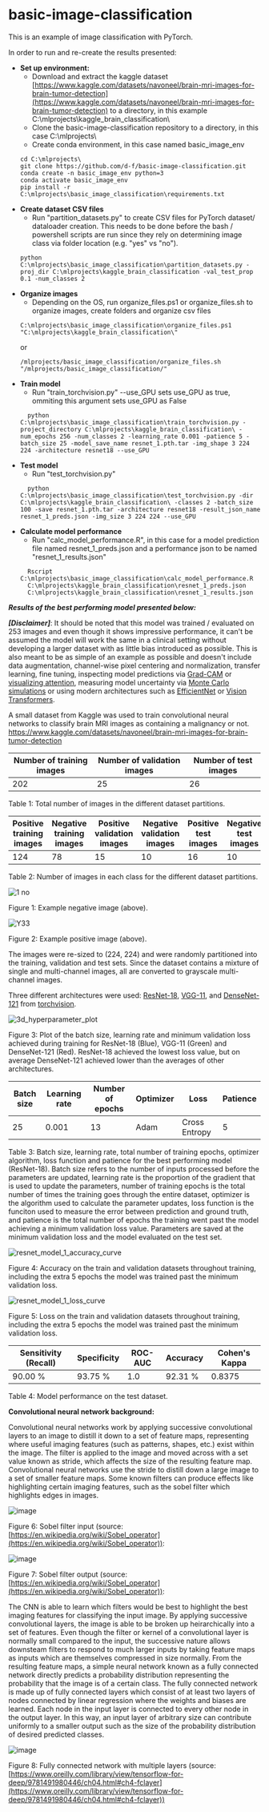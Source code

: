 # basic-image-classification

This is an example of image classification with PyTorch. 

In order to run and re-create the results presented:
- **Set up environment:**
  - Download and extract the kaggle dataset [https://www.kaggle.com/datasets/navoneel/brain-mri-images-for-brain-tumor-detection](https://www.kaggle.com/datasets/navoneel/brain-mri-images-for-brain-tumor-detection) to a directory, in this example C:\mlprojects\kaggle_brain_classification\
  - Clone the basic-image-classification repository to a directory, in this case C:\mlprojects\
  - Create conda environment, in this case named basic_image_env
  ```
  cd C:\mlprojects\
  git clone https://github.com/d-f/basic-image-classification.git
  conda create -n basic_image_env python=3
  conda activate basic_image_env
  pip install -r C:\mlprojects\basic_image_classification\requirements.txt
  ```
- **Create dataset CSV files**
  - Run "partition_datasets.py" to create CSV files for PyTorch dataset/ dataloader creation. This needs to be done before the bash / powershell scripts are run since they rely on determining image class via folder location (e.g. "yes" vs "no").
  ```
  python C:\mlprojects\basic_image_classification\partition_datasets.py -proj_dir C:\mlprojects\kaggle_brain_classification -val_test_prop 0.1 -num_classes 2
  ```
- **Organize images**
  - Depending on the OS, run organize_files.ps1 or organize_files.sh to organize images, create folders and organize csv files
  ```
  C:\mlprojects\basic_image_classification\organize_files.ps1 "C:\mlprojects\kaggle_brain_classification\"
  ```
  or 
  ```
  /mlprojects/basic_image_classification/organize_files.sh
  "/mlprojects/basic_image_classification/"
  ```
- **Train model**
  - Run "train_torchvision.py" --use_GPU sets use_GPU as true, ommiting this argument sets use_GPU as False
  ```
    python C:\mlprojects\basic_image_classification\train_torchvision.py -project_directory C:\mlprojects\kaggle_brain_classification\ -num_epochs 256 -num_classes 2 -learning_rate 0.001 -patience 5 -batch_size 25 -model_save_name resnet_1.pth.tar -img_shape 3 224 224 -architecture resnet18 --use_GPU
  ```
- **Test model**
  - Run "test_torchvision.py"
  ```
    python C:\mlprojects\basic_image_classification\test_torchvision.py -dir C:\mlprojects\kaggle_brain_classification\ -classes 2 -batch_size 100 -save resnet_1.pth.tar -architecture resnet18 -result_json_name resnet_1_preds.json -img_size 3 224 224 --use_GPU
  ```
- **Calculate model performance**
  - Run "calc_model_performance.R", in this case for a model prediction file named resnet_1_preds.json and a performance json to be named "resnet_1_results.json"
  ```
    Rscript C:\mlprojects\basic_image_classification\calc_model_performance.R
    C:\mlprojects\kaggle_brain_classification\resnet_1_preds.json
    C:\mlprojects\kaggle_brain_classification\resnet_1_results.json
  ```
***Results of the best performing model presented below:***

***[Disclaimer]***: It should be noted that this model was trained / evaluated on 253 images and even though it shows impressive performance, it can't be assumed the model will work the same in a clinical setting without developing a larger dataset with as little bias introduced as possible. This is also meant to be as simple of an example as possible and doesn't include data augmentation, channel-wise pixel centering and normalization, transfer learning, fine tuning, inspecting model predictions via [Grad-CAM](https://arxiv.org/abs/1610.02391) or [visualizing attention](https://arxiv.org/abs/2010.11929), measuring model uncertainty via  [Monte Carlo simulations](https://arxiv.org/pdf/1506.02142.pdf) or using modern architectures such as [EfficientNet](https://arxiv.org/abs/1905.11946) or [Vision Transformers](https://arxiv.org/abs/2010.11929).

A small dataset from Kaggle was used to train convolutional neural networks to classify brain MRI images as containing a malignancy or not. 
https://www.kaggle.com/datasets/navoneel/brain-mri-images-for-brain-tumor-detection

| Number of training images  | Number of validation images | Number of test images |
| -------------------------- | --------------------------- | --------------------- |
| 202                        | 25                          | 26                    |

Table 1: Total number of images in the different dataset partitions.

| Positive training images  | Negative training images | Positive validation images | Negative validation images | Positive test images | Negative test images |
| ------------------------- | ------------------------ | -------------------------- | -------------------------- | -------------------- | -------------------- |
| 124                       | 78                       | 15                         | 10                         | 16                   | 10                   |

Table 2: Number of images in each class for the different dataset partitions.

![1 no](https://user-images.githubusercontent.com/118086192/215293784-508ed065-5553-4983-a4b2-bc7fe4d867bc.jpeg)

Figure 1: Example negative image (above).

![Y33](https://user-images.githubusercontent.com/118086192/215293814-cfaf96e0-ead9-4a5d-b550-2102e56fddd3.jpg)

Figure 2: Example positive image (above).

The images were re-sized to (224, 224) and were randomly partitioned into the training, validation and test sets.
Since the dataset contains a mixture of single and multi-channel images, all are converted to grayscale multi-channel images.

Three different architectures were used: [ResNet-18](https://arxiv.org/abs/1512.03385), [VGG-11](https://arxiv.org/abs/1409.1556), and [DenseNet-121](https://arxiv.org/abs/1608.06993) from [torchvision](https://pytorch.org/vision/0.8/models.html).

![3d_hyperparameter_plot](https://user-images.githubusercontent.com/118086192/215295101-2c725566-c25a-4beb-b241-5e145c0f7691.PNG)

Figure 3: Plot of the batch size, learning rate and minimum validation loss achieved during training for ResNet-18 (Blue), VGG-11 (Green) and DenseNet-121 (Red). ResNet-18 achieved the lowest loss value, but on average DenseNet-121 achieved lower than the averages of other architectures. 

| Batch size  | Learning rate | Number of epochs | Optimizer | Loss          | Patience |
| ----------- | ------------- | ---------------- | --------- | ------------- | -------- | 
| 25          | 0.001         |  13              | Adam      | Cross Entropy | 5        |

Table 3: Batch size, learning rate, total number of training epochs, optimizer algorithm, loss function and patience for the best performing model (ResNet-18). Batch size refers to the number of inputs processed before the parameters are updated, learning rate is the proportion of the gradient that is used to update the parameters, number of training epochs is the total number of times the training goes through the entire dataset, optimizer is the algorithm used to calculate the parameter updates, loss function is the funciton used to measure the error between prediction and ground truth, and patience is the total number of epochs the training went past the model achieving a minimum validation loss value. Parameters are saved at the minimum validation loss and the model evaluated on the test set. 

![resnet_model_1_accuracy_curve](https://user-images.githubusercontent.com/118086192/215297118-e7932cd4-8cc6-4066-b6b9-006799168412.png)

Figure 4: Accuracy on the train and validation datasets throughout training, including the extra 5 epochs the model was trained past the minimum validation loss.

![resnet_model_1_loss_curve](https://user-images.githubusercontent.com/118086192/215297135-acf8d105-ce25-4c06-a589-9cd1f1e6f15f.png)

Figure 5: Loss on the train and validation datasets throughout training, including the extra 5 epochs the model was trained past the minimum validation loss.

| Sensitivity (Recall) | Specificity | ROC-AUC | Accuracy | Cohen's Kappa |
| -------------------- | ----------- | ------- | -------- | ------------- |
| 90.00 %              | 93.75 %     |  1.0    | 92.31 %  | 0.8375        |

Table 4: Model performance on the test dataset.

**Convolutional neural network background:**

Convolutional neural networks work by applying successive convolutional layers to an image to distill it down to a set of feature maps, representing where useful imaging features (such as patterns, shapes, etc.) exist within the image. The filter is applied to the image and moved across with a set value known as stride, which affects the size of the resulting feature map. Convolutional neural networks use the stride to distill down a large image to a set of smaller feature maps. Some known filters can produce effects like highlighting certain imaging features, such as the sobel filter which highlights edges in images. 

![image](https://github.com/d-f/basic-image-classification/assets/118086192/a892de6e-caa3-4fad-a6f7-4a1dfa0a5e7d)

Figure 6: Sobel filter input (source: [https://en.wikipedia.org/wiki/Sobel_operator](https://en.wikipedia.org/wiki/Sobel_operator)): 

![image](https://github.com/d-f/basic-image-classification/assets/118086192/b4dd3d4c-2cdd-43f2-b3ae-9aaa820d4d94)

Figure 7: Sobel filter output (source: [https://en.wikipedia.org/wiki/Sobel_operator](https://en.wikipedia.org/wiki/Sobel_operator)):

The CNN is able to learn which filters would be best to highlight the best imaging features for classifying the input image. By applying successive convolutional layers, the image is able to be broken up heirarchically into a set of features. Even though the filter or kernel of a convolutional layer is normally small compared to the input, the successive nature allows downsteam filters to respond to much larger inputs by taking feature maps as inputs which are themselves compressed in size normally. From the resulting feature maps, a simple neural network known as a fully connected network directly predicts a probability distribution representing the probability that the image is of a certain class. The fully connected network is made up of fully connected layers which consist of at least two layers of nodes connected by linear regression where the weights and biases are learned. Each node in the input layer is connected to every other node in the output layer. In this way, an input layer of arbitrary size can contribute uniformly to a smaller output such as the size of the probability distribution of desired predicted classes.

![image](https://github.com/d-f/basic-image-classification/assets/118086192/377872b6-120d-4c4b-a712-447e2a34fbf5)

Figure 8: Fully connected network with multiple layers (source: [https://www.oreilly.com/library/view/tensorflow-for-deep/9781491980446/ch04.html#ch4-fclayer](https://www.oreilly.com/library/view/tensorflow-for-deep/9781491980446/ch04.html#ch4-fclayer)) 


